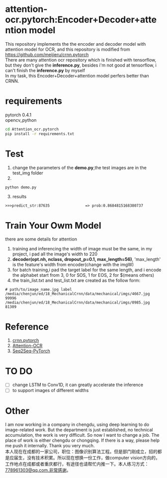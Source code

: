 attention-ocr.pytorch:Encoder+Decoder+attention model
======================================

This repository implements the the encoder and decoder model with attention model for OCR, and this repository is modified from https://github.com/meijieru/crnn.pytorch  
There are many attention ocr repository which is finished with tensorflow, but they don't give the **inference.py**, besides i'm not good at tensorflow, i can't finish the **inference.py** by myself  
In my task, this Encoder+Decoder+attention model perfers better than CRNN.

# requirements
pytorch 0.4.1  
opencv_python
```bash
cd Attention_ocr.pytorch
pip install -r requirements.txt
```

# Test
1. change the parameters of the **demo.py**,the test images are in the test_img folder
2.
```bash
python demo.py
```
3. results
```
>>>predict_str:87635                => prob:0.8684815168380737
```

# Train Your Owm Model
there are some details for attention
1. training and inferencing the width of image must be the same, in my project, i pad all the image's width to 220
2. **decoder(opt.nh, nclass, dropout_p=0.1, max_length=56)**, 'max_length' is the feature's width from encoder(change with the imgW)
3. for batch training,i pad the target label for the same length, and i encode the alphabet start from 3, 0 for SOS, 1 for EOS, 2 for $(means others)
4. the train_list.txt and test_list.txt are created as the follow form:
```
# path/to/image_name.jpg label
/media/chenjun/ed/18_MechanicalCrnn/data/mechanical/imgs/4667.jpg 99996
/media/chenjun/ed/18_MechanicalCrnn/data/mechanical/imgs/0985.jpg 81309
```

# Reference
1. [crnn.pytorch](https://github.com/meijieru/crnn.pytorch)
2. [Attention-OCR](https://github.com/da03/Attention-OCR)
3. [Seq2Seq-PyTorch](https://github.com/MaximumEntropy/Seq2Seq-PyTorch)

# TO DO
- [ ] change LSTM to Conv1D, it can greatly accelerate the inference
- [ ] to support images of different widths

# Other
I am now working in a company in chengdu, using deep learning to do image-related work. But the department is just established, no technical accumulation, the work is very difficult. So now I want to change a job. The place of work is either chengdu or chongqing. If there is a way, please help me push it internally. Thank you very much.  
本人现在在成都的一家公司，职位：图像识别算法工程。但是部门刚成立，招的都是应届生，没有技术积累。所以现在想换一份工作，做computer vision方向的，工作地点在成都或者重庆都行，有途径也请帮忙内推一下。本人练习方式：778961303@qq.com.非常感谢。
